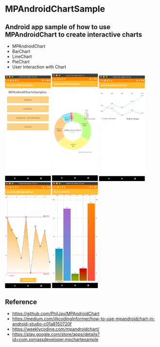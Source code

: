 
# MPAndroidChartSample
## Android app sample of how to use MPAndroidChart to create interactive charts

* MPAndroidChart
* BarChart
* LineChart
* PieChart
* User Interaction with Chart

<img src="screen1.png" width="30%"> <img src="screen2.png" width="30%"> <img src="screen3.png" width="30%"> <img src="screen4.png" width="30%"> <img src="screen5.png" width="30%">

## Reference
* https://github.com/PhilJay/MPAndroidChart
* https://medium.com/@codingInformer/how-to-use-mpandroidchart-in-android-studio-c01a8150720f
* https://weeklycoding.com/mpandroidchart/
* https://play.google.com/store/apps/details?id=com.xxmassdeveloper.mpchartexample